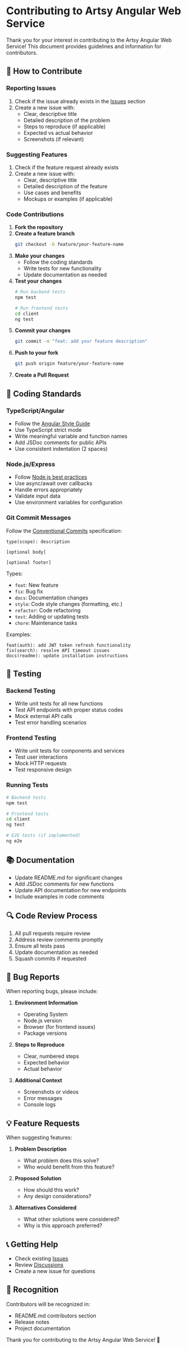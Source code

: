 # Contributing to Artsy Angular Web Service

Thank you for your interest in contributing to the Artsy Angular Web Service! This document provides guidelines and information for contributors.

## 🤝 How to Contribute

### Reporting Issues

1. Check if the issue already exists in the [Issues](https://github.com/your-repo/issues) section
2. Create a new issue with:
   - Clear, descriptive title
   - Detailed description of the problem
   - Steps to reproduce (if applicable)
   - Expected vs actual behavior
   - Screenshots (if relevant)

### Suggesting Features

1. Check if the feature request already exists
2. Create a new issue with:
   - Clear, descriptive title
   - Detailed description of the feature
   - Use cases and benefits
   - Mockups or examples (if applicable)

### Code Contributions

1. **Fork the repository**
2. **Create a feature branch**
   ```bash
   git checkout -b feature/your-feature-name
   ```
3. **Make your changes**
   - Follow the coding standards
   - Write tests for new functionality
   - Update documentation as needed
4. **Test your changes**
   ```bash
   # Run backend tests
   npm test
   
   # Run frontend tests
   cd client
   ng test
   ```
5. **Commit your changes**
   ```bash
   git commit -m "feat: add your feature description"
   ```
6. **Push to your fork**
   ```bash
   git push origin feature/your-feature-name
   ```
7. **Create a Pull Request**

## 📝 Coding Standards

### TypeScript/Angular
- Follow the [Angular Style Guide](https://angular.dev/style-guide)
- Use TypeScript strict mode
- Write meaningful variable and function names
- Add JSDoc comments for public APIs
- Use consistent indentation (2 spaces)

### Node.js/Express
- Follow [Node.js best practices](https://github.com/goldbergyoni/nodebestpractices)
- Use async/await over callbacks
- Handle errors appropriately
- Validate input data
- Use environment variables for configuration

### Git Commit Messages
Follow the [Conventional Commits](https://www.conventionalcommits.org/) specification:

```
type(scope): description

[optional body]

[optional footer]
```

Types:
- `feat`: New feature
- `fix`: Bug fix
- `docs`: Documentation changes
- `style`: Code style changes (formatting, etc.)
- `refactor`: Code refactoring
- `test`: Adding or updating tests
- `chore`: Maintenance tasks

Examples:
```
feat(auth): add JWT token refresh functionality
fix(search): resolve API timeout issues
docs(readme): update installation instructions
```

## 🧪 Testing

### Backend Testing
- Write unit tests for all new functions
- Test API endpoints with proper status codes
- Mock external API calls
- Test error handling scenarios

### Frontend Testing
- Write unit tests for components and services
- Test user interactions
- Mock HTTP requests
- Test responsive design

### Running Tests
```bash
# Backend tests
npm test

# Frontend tests
cd client
ng test

# E2E tests (if implemented)
ng e2e
```

## 📚 Documentation

- Update README.md for significant changes
- Add JSDoc comments for new functions
- Update API documentation for new endpoints
- Include examples in code comments

## 🔍 Code Review Process

1. All pull requests require review
2. Address review comments promptly
3. Ensure all tests pass
4. Update documentation as needed
5. Squash commits if requested

## 🐛 Bug Reports

When reporting bugs, please include:

1. **Environment Information**
   - Operating System
   - Node.js version
   - Browser (for frontend issues)
   - Package versions

2. **Steps to Reproduce**
   - Clear, numbered steps
   - Expected behavior
   - Actual behavior

3. **Additional Context**
   - Screenshots or videos
   - Error messages
   - Console logs

## 💡 Feature Requests

When suggesting features:

1. **Problem Description**
   - What problem does this solve?
   - Who would benefit from this feature?

2. **Proposed Solution**
   - How should this work?
   - Any design considerations?

3. **Alternatives Considered**
   - What other solutions were considered?
   - Why is this approach preferred?

## 📞 Getting Help

- Check existing [Issues](https://github.com/your-repo/issues)
- Review [Discussions](https://github.com/your-repo/discussions)
- Create a new issue for questions

## 🎉 Recognition

Contributors will be recognized in:
- README.md contributors section
- Release notes
- Project documentation

Thank you for contributing to the Artsy Angular Web Service! 🎨
